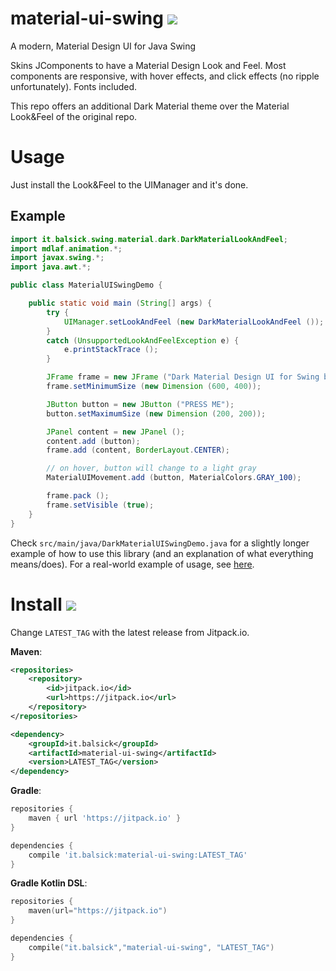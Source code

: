 # material-ui-swing [![](https://jitpack.io/v/balsick/material-ui-swing.svg)](https://jitpack.io/#balsick/material-ui-swing)

A modern, Material Design UI for Java Swing

Skins JComponents to have a Material Design Look and Feel. Most components are responsive, with hover effects, and click effects (no ripple unfortunately). Fonts included.

This repo offers an additional Dark Material theme over the Material Look&Feel of the original repo.

# Usage

Just install the Look&Feel to the UIManager and it's done. 

## Example

````java
import it.balsick.swing.material.dark.DarkMaterialLookAndFeel;
import mdlaf.animation.*;
import javax.swing.*;
import java.awt.*;

public class MaterialUISwingDemo {

	public static void main (String[] args) {
		try {
			UIManager.setLookAndFeel (new DarkMaterialLookAndFeel ());
		}
		catch (UnsupportedLookAndFeelException e) {
			e.printStackTrace ();
		}

		JFrame frame = new JFrame ("Dark Material Design UI for Swing by atharva washimkar");
		frame.setMinimumSize (new Dimension (600, 400));

		JButton button = new JButton ("PRESS ME");
		button.setMaximumSize (new Dimension (200, 200));

		JPanel content = new JPanel ();
		content.add (button);
		frame.add (content, BorderLayout.CENTER);

		// on hover, button will change to a light gray
		MaterialUIMovement.add (button, MaterialColors.GRAY_100);

		frame.pack ();
		frame.setVisible (true);
	}
}
````

Check `src/main/java/DarkMaterialUISwingDemo.java` for a slightly longer example of how to use this library (and an explanation of what everything means/does).
For a real-world example of usage, see [here](https://github.com/atarw/washer-chess).

# Install [![](https://jitpack.io/v/balsick/material-ui-swing.svg)](https://jitpack.io/#balsick/material-ui-swing)
Change `LATEST_TAG` with the latest release from Jitpack.io.

**Maven**:
```xml
<repositories>
    <repository>
        <id>jitpack.io</id>
        <url>https://jitpack.io</url>
    </repository>
</repositories>
```
```xml
<dependency>
    <groupId>it.balsick</groupId>
    <artifactId>material-ui-swing</artifactId>
    <version>LATEST_TAG</version>
</dependency>
```
**Gradle**:
```groovy
repositories {
    maven { url 'https://jitpack.io' }
}

dependencies {
    compile 'it.balsick:material-ui-swing:LATEST_TAG'
}
```
**Gradle Kotlin DSL**:
```kotlin
repositories {
    maven(url="https://jitpack.io")
}

dependencies {
    compile("it.balsick","material-ui-swing", "LATEST_TAG")
}
```
